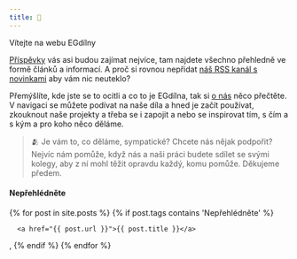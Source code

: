 ```yaml
---
title: 👋
---
```


Vítejte na webu EGdílny

[Příspěvky](prispevky) vás asi budou zajímat nejvíce, tam najdete všechno přehledně ve formě článků a informací. A proč si rovnou nepřidat [náš RSS kanál s novinkami](feed.xml) aby vám nic neuteklo?

Přemýšlíte, kde jste se to ocitli a co to je EGdílna, tak si [o nás](about) něco přečtěte. V navigaci se můžete podívat na naše díla a hned je začít používat, zkouknout naše projekty a třeba se i zapojit a nebo se inspirovat tím, s čím a s kým a pro koho něco děláme.

> 🫂 Je vám to, co děláme, sympatické? Chcete nás nějak podpořit? Nejvíc nám pomůže, když nás a naši práci budete sdílet se svými kolegy, aby z ní mohl těžit opravdu každý, komu pomůže. Děkujeme předem.



#### Nepřehlédněte



<div>
{% for post in site.posts %}
  {% if post.tags contains 'Nepřehlédněte' %}

      <a href="{{ post.url }}">{{ post.title }}</a>
, 
  {% endif %}
{% endfor %}
</div>
